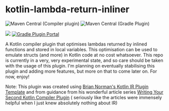 # kotlin-lambda-return-inliner

![Maven Central](https://img.shields.io/maven-central/v/io.github.kyay10.kotlin-null-defaults/kotlin-plugin?color=gree) (Compiler plugin)
![Maven Central](https://img.shields.io/maven-central/v/io.github.kyay10.kotlin-null-defaults/gradle-plugin?color=gree) (Gradle Plugin)

[![](https://jitpack.io/v/kyay10/kotlin-lambda-return-inliner.svg)](https://jitpack.io/#kyay10/kotlin-lambda-return-inliner)
[![Gradle Plugin Portal](https://img.shields.io/maven-metadata/v?color=gree&label=gradlePluginPortal&metadataUrl=https%3A%2F%2Fplugins.gradle.org%2Fm2%2Fio%2Fgithub%2Fkyay10%2Fkotlin-lambda-return-inliner%2Fio.github.kyay10.kotlin-lambda-return-inliner.gradle.plugin%2Fmaven-metadata.xml)](https://plugins.gradle.org/plugin/io.github.kyay10.kotlin-lambda-return-inliner)

A Kotlin compiler plugin that optimises lambdas returned by inlined functions and stored in local variables. This
optimisation can be used to emulate structs (and more) in Kotlin code at no cost whatsoever. This repo is currently in a
very, very experimental state, and so care should be taken with the usage of this plugin. I'm planning on eventually
stabilising this plugin and adding more features, but more on that to come later on. For now, enjoy!

Note: This plugin was created
using [Brian Norman's Kotlin IR Plugin Template](https://github.com/bnorm/kotlin-ir-plugin-template) and from guidance
from his wonderful article
series [Writing Your Second Kotlin Compiler Plugin](https://blog.bnorm.dev/writing-your-second-compiler-plugin-part-1) (
seriously like the articles were immensely helpful when I just knew absolutely nothing about IR)
